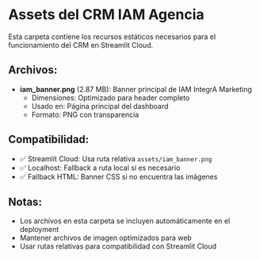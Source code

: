 # Assets del CRM IAM Agencia

Esta carpeta contiene los recursos estáticos necesarios para el funcionamiento del CRM en Streamlit Cloud.

## Archivos:

- **iam_banner.png** (2.87 MB): Banner principal de IAM IntegrA Marketing
  - Dimensiones: Optimizado para header completo
  - Usado en: Página principal del dashboard
  - Formato: PNG con transparencia

## Compatibilidad:

- ✅ Streamlit Cloud: Usa ruta relativa `assets/iam_banner.png`
- ✅ Localhost: Fallback a ruta local si es necesario
- ✅ Fallback HTML: Banner CSS si no encuentra las imágenes

## Notas:

- Los archivos en esta carpeta se incluyen automáticamente en el deployment
- Mantener archivos de imagen optimizados para web
- Usar rutas relativas para compatibilidad con Streamlit Cloud